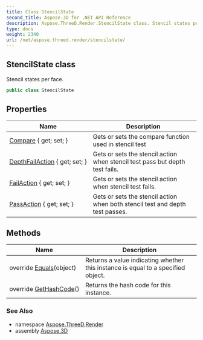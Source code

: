 ```yaml
---
title: Class StencilState
second_title: Aspose.3D for .NET API Reference
description: Aspose.ThreeD.Render.StencilState class. Stencil states per face
type: docs
weight: 2340
url: /net/aspose.threed.render/stencilstate/
---
```

## StencilState class

Stencil states per face.

```csharp
public class StencilState
```

## Properties

| Name | Description |
| --- | --- |
| [Compare](../../aspose.threed.render/stencilstate/compare/) { get; set; } | Gets or sets the compare function used in stencil test |
| [DepthFailAction](../../aspose.threed.render/stencilstate/depthfailaction/) { get; set; } | Gets or sets the stencil action when stencil test pass but depth test fails. |
| [FailAction](../../aspose.threed.render/stencilstate/failaction/) { get; set; } | Gets or sets the stencil action when stencil test fails. |
| [PassAction](../../aspose.threed.render/stencilstate/passaction/) { get; set; } | Gets or sets the stencil action when both stencil test and depth test passes. |

## Methods

| Name | Description |
| --- | --- |
| override [Equals](../../aspose.threed.render/stencilstate/equals/)(object) | Returns a value indicating whether this instance is equal to a specified object. |
| override [GetHashCode](../../aspose.threed.render/stencilstate/gethashcode/)() | Returns the hash code for this instance. |

### See Also

* namespace [Aspose.ThreeD.Render](../../aspose.threed.render/)
* assembly [Aspose.3D](../../)


